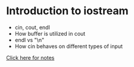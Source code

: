 # Introduction to iostream
* cin, cout, endl
* How buffer is utilized in cout
* endl vs "\n"
* How cin behaves on different types of input

[Click here for notes](https://www.learncpp.com/cpp-tutorial/introduction-to-iostream-cout-cin-and-endl/)